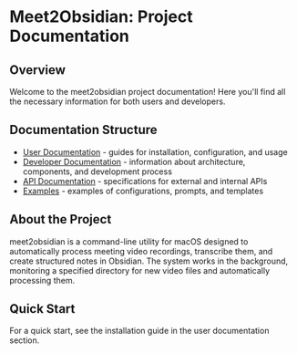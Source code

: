 # Meet2Obsidian: Project Documentation

## Overview

Welcome to the meet2obsidian project documentation! Here you'll find all the necessary information for both users and developers.

## Documentation Structure

- [User Documentation](user/README.md) - guides for installation, configuration, and usage
- [Developer Documentation](dev/README.md) - information about architecture, components, and development process
- [API Documentation](api/README.md) - specifications for external and internal APIs
- [Examples](examples/) - examples of configurations, prompts, and templates

## About the Project

meet2obsidian is a command-line utility for macOS designed to automatically process meeting video recordings, transcribe them, and create structured notes in Obsidian. The system works in the background, monitoring a specified directory for new video files and automatically processing them.

## Quick Start

For a quick start, see the installation guide in the user documentation section.
